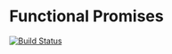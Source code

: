 # Functional Promises

[![Build Status](https://travis-ci.org/justsml/functional-promises.svg?branch=master)](https://travis-ci.org/justsml/functional-promises)

